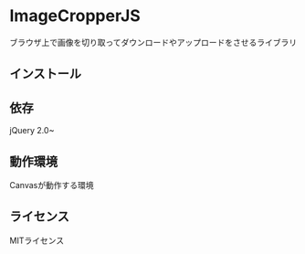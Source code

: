 # ImageCropperJS

ブラウザ上で画像を切り取ってダウンロードやアップロードをさせるライブラリ  

## インストール

## 依存
jQuery 2.0~

## 動作環境
Canvasが動作する環境

## ライセンス
MITライセンス